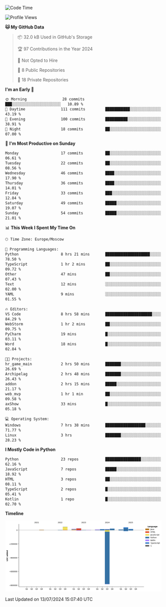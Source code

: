 <!--START_SECTION:waka-->
![Code Time](http://img.shields.io/badge/Code%20Time-403%20hrs%2050%20mins-blue)

![Profile Views](http://img.shields.io/badge/Profile%20Views-0-blue)

**🐱 My GitHub Data** 

> 📦 32.0 kB Used in GitHub's Storage 
 > 
> 🏆 97 Contributions in the Year 2024
 > 
> 🚫 Not Opted to Hire
 > 
> 📜 8 Public Repositories 
 > 
> 🔑 18 Private Repositories 
 > 
**I'm an Early 🐤** 

```text
🌞 Morning                28 commits          ███░░░░░░░░░░░░░░░░░░░░░░   10.89 % 
🌆 Daytime                111 commits         ███████████░░░░░░░░░░░░░░   43.19 % 
🌃 Evening                100 commits         ██████████░░░░░░░░░░░░░░░   38.91 % 
🌙 Night                  18 commits          ██░░░░░░░░░░░░░░░░░░░░░░░   07.00 % 
```
📅 **I'm Most Productive on Sunday** 

```text
Monday                   17 commits          ██░░░░░░░░░░░░░░░░░░░░░░░   06.61 % 
Tuesday                  22 commits          ██░░░░░░░░░░░░░░░░░░░░░░░   08.56 % 
Wednesday                46 commits          ████░░░░░░░░░░░░░░░░░░░░░   17.90 % 
Thursday                 36 commits          ████░░░░░░░░░░░░░░░░░░░░░   14.01 % 
Friday                   33 commits          ███░░░░░░░░░░░░░░░░░░░░░░   12.84 % 
Saturday                 49 commits          █████░░░░░░░░░░░░░░░░░░░░   19.07 % 
Sunday                   54 commits          █████░░░░░░░░░░░░░░░░░░░░   21.01 % 
```


📊 **This Week I Spent My Time On** 

```text
🕑︎ Time Zone: Europe/Moscow

💬 Programming Languages: 
Python                   8 hrs 21 mins       ████████████████████░░░░░   78.50 % 
TypeScript               1 hr 2 mins         ██░░░░░░░░░░░░░░░░░░░░░░░   09.72 % 
Other                    47 mins             ██░░░░░░░░░░░░░░░░░░░░░░░   07.43 % 
Text                     12 mins             ░░░░░░░░░░░░░░░░░░░░░░░░░   02.00 % 
YAML                     9 mins              ░░░░░░░░░░░░░░░░░░░░░░░░░   01.55 % 

🔥 Editors: 
VS Code                  8 hrs 58 mins       █████████████████████░░░░   84.29 % 
WebStorm                 1 hr 2 mins         ██░░░░░░░░░░░░░░░░░░░░░░░   09.75 % 
PyCharm                  19 mins             █░░░░░░░░░░░░░░░░░░░░░░░░   03.11 % 
Word                     18 mins             █░░░░░░░░░░░░░░░░░░░░░░░░   02.84 % 

🐱‍💻 Projects: 
hr_game_main             2 hrs 50 mins       ███████░░░░░░░░░░░░░░░░░░   26.69 % 
Archipelag               2 hrs 48 mins       ███████░░░░░░░░░░░░░░░░░░   26.43 % 
addon                    2 hrs 15 mins       █████░░░░░░░░░░░░░░░░░░░░   21.17 % 
web_mvp                  1 hr 1 min          ██░░░░░░░░░░░░░░░░░░░░░░░   09.58 % 
axShow                   33 mins             █░░░░░░░░░░░░░░░░░░░░░░░░   05.18 % 

💻 Operating System: 
Windows                  7 hrs 38 mins       ██████████████████░░░░░░░   71.77 % 
Linux                    3 hrs               ███████░░░░░░░░░░░░░░░░░░   28.23 % 
```

**I Mostly Code in Python** 

```text
Python                   23 repos            ████████████████░░░░░░░░░   62.16 % 
JavaScript               7 repos             █████░░░░░░░░░░░░░░░░░░░░   18.92 % 
HTML                     3 repos             ██░░░░░░░░░░░░░░░░░░░░░░░   08.11 % 
TypeScript               2 repos             █░░░░░░░░░░░░░░░░░░░░░░░░   05.41 % 
Kotlin                   1 repo              █░░░░░░░░░░░░░░░░░░░░░░░░   02.70 % 
```



**Timeline**

![Lines of Code chart](https://raw.githubusercontent.com/adlemx/adlemx/main/assets/bar_graph.png)


 Last Updated on 13/07/2024 15:07:40 UTC
<!--END_SECTION:waka-->
